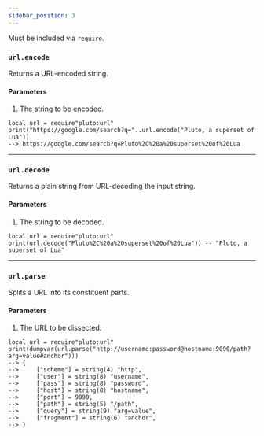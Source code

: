 ```yaml
---
sidebar_position: 3
---
```

Must be included via `require`.
### `url.encode`
Returns a URL-encoded string.
#### Parameters
1. The string to be encoded.
```pluto
local url = require"pluto:url"
print("https://google.com/search?q="..url.encode("Pluto, a superset of Lua"))
--> https://google.com/search?q=Pluto%2C%20a%20superset%20of%20Lua
```
---
### `url.decode`
Returns a plain string from URL-decoding the input string.
#### Parameters
1. The string to be decoded.
```pluto
local url = require"pluto:url"
print(url.decode("Pluto%2C%20a%20superset%20of%20Lua")) -- "Pluto, a superset of Lua"
```
---
### `url.parse`
Splits a URL into its constituent parts.
#### Parameters
1. The URL to be dissected.
```pluto
local url = require"pluto:url"
print(dumpvar(url.parse("http://username:password@hostname:9090/path?arg=value#anchor")))
--> {
-->     ["scheme"] = string(4) "http",
-->     ["user"] = string(8) "username",
-->     ["pass"] = string(8) "password",
-->     ["host"] = string(8) "hostname",
-->     ["port"] = 9090,
-->     ["path"] = string(5) "/path",
-->     ["query"] = string(9) "arg=value",
-->     ["fragment"] = string(6) "anchor",
--> }
```
